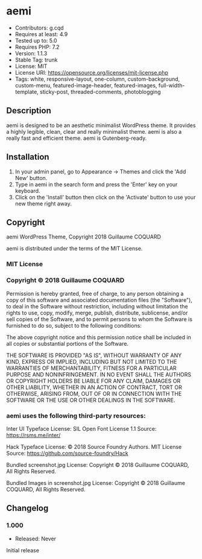 # aemi



* Contributors: g.cqd
* Requires at least: 4.9
* Tested up to: 5.0
* Requires PHP: 7.2
* Version: 1.1.3
* Stable Tag: trunk
* License: MIT
* License URI: https://opensource.org/licenses/mit-license.php
* Tags: white, responsive-layout, one-column, custom-background, custom-menu, featured-image-header, featured-images, full-width-template, sticky-post, threaded-comments, photoblogging



## Description

aemi is designed to be an aesthetic minimalist WordPress theme. It provides a highly legible, clean, clear and really minimalist theme. aemi is also a really fast and efficient theme. aemi is Gutenberg-ready.



## Installation

1. In your admin panel, go to Appearance -> Themes and click the 'Add New' button.
2. Type in aemi in the search form and press the 'Enter' key on your keyboard.
3. Click on the 'Install' button then click on the 'Activate' button to use your new theme right away.



## Copyright

aemi WordPress Theme, Copyright 2018 Guillaume COQUARD

aemi is distributed under the terms of the MIT License.


### MIT License

### Copyright © 2018 Guillaume COQUARD

Permission is hereby granted, free of charge, to any person obtaining a copy
of this software and associated documentation files (the "Software"), to deal
in the Software without restriction, including without limitation the rights
to use, copy, modify, merge, publish, distribute, sublicense, and/or sell
copies of the Software, and to permit persons to whom the Software is
furnished to do so, subject to the following conditions:

The above copyright notice and this permission notice shall be included in all
copies or substantial portions of the Software.

THE SOFTWARE IS PROVIDED "AS IS", WITHOUT WARRANTY OF ANY KIND, EXPRESS OR
IMPLIED, INCLUDING BUT NOT LIMITED TO THE WARRANTIES OF MERCHANTABILITY,
FITNESS FOR A PARTICULAR PURPOSE AND NONINFRINGEMENT. IN NO EVENT SHALL THE
AUTHORS OR COPYRIGHT HOLDERS BE LIABLE FOR ANY CLAIM, DAMAGES OR OTHER
LIABILITY, WHETHER IN AN ACTION OF CONTRACT, TORT OR OTHERWISE, ARISING FROM,
OUT OF OR IN CONNECTION WITH THE SOFTWARE OR THE USE OR OTHER DEALINGS IN THE
SOFTWARE.



### aemi uses the following third-party resources:

Inter UI Typeface
License: SIL Open Font License 1.1
Source: https://rsms.me/inter/


Hack Typeface
License: © 2018 Source Foundry Authors. MIT License
Source: https://github.com/source-foundry/Hack


Bundled screenshot.jpg
License: Copyright © 2018 Guillaume COQUARD, All Rights Reserved.


Bundled Images in screenshot.jpg
License: Copyright © 2018 Guillaume COQUARD, All Rights Reserved.



## Changelog

### 1.000

* Released: Never

Initial release

